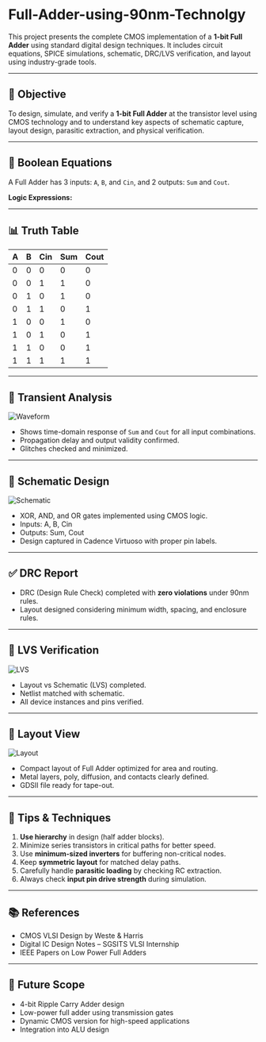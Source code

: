 # Full-Adder-using-90nm-Technolgy


This project presents the complete CMOS implementation of a **1-bit Full Adder** using standard digital design techniques. It includes circuit equations, SPICE simulations, schematic, DRC/LVS verification, and layout using industry-grade tools.

---

## 🧠 Objective

To design, simulate, and verify a **1-bit Full Adder** at the transistor level using CMOS technology and to understand key aspects of schematic capture, layout design, parasitic extraction, and physical verification.

---

## 🔗 Boolean Equations

A Full Adder has 3 inputs: `A`, `B`, and `Cin`, and 2 outputs: `Sum` and `Cout`.

**Logic Expressions:**

---

## 📊 Truth Table

| A | B | Cin | Sum | Cout |
|---|---|-----|-----|------|
| 0 | 0 |  0  |  0  |  0   |
| 0 | 0 |  1  |  1  |  0   |
| 0 | 1 |  0  |  1  |  0   |
| 0 | 1 |  1  |  0  |  1   |
| 1 | 0 |  0  |  1  |  0   |
| 1 | 0 |  1  |  0  |  1   |
| 1 | 1 |  0  |  0  |  1   |
| 1 | 1 |  1  |  1  |  1   |

---



## 🧪 Transient Analysis

![Waveform](./fulladder_waveform.JPG)

- Shows time-domain response of `Sum` and `Cout` for all input combinations.
- Propagation delay and output validity confirmed.
- Glitches checked and minimized.

---

## 🧭 Schematic Design

![Schematic](./fulladder_schematic.JPG)

- XOR, AND, and OR gates implemented using CMOS logic.
- Inputs: A, B, Cin
- Outputs: Sum, Cout
- Design captured in Cadence Virtuoso with proper pin labels.

---

## ✅ DRC Report

- DRC (Design Rule Check) completed with **zero violations** under 90nm rules.
- Layout designed considering minimum width, spacing, and enclosure rules.

---

## 🧾 LVS Verification

![LVS](./fulladder_lvs.JPG)

- Layout vs Schematic (LVS) completed.
- Netlist matched with schematic.
- All device instances and pins verified.

---

## 🧱 Layout View

![Layout](./fulladder_layout.JPG)

- Compact layout of Full Adder optimized for area and routing.
- Metal layers, poly, diffusion, and contacts clearly defined.
- GDSII file ready for tape-out.

---

## 🧩 Tips & Techniques

1. **Use hierarchy** in design (half adder blocks).
2. Minimize series transistors in critical paths for better speed.
3. Use **minimum-sized inverters** for buffering non-critical nodes.
4. Keep **symmetric layout** for matched delay paths.
5. Carefully handle **parasitic loading** by checking RC extraction.
6. Always check **input pin drive strength** during simulation.

---

## 📚 References

- CMOS VLSI Design by Weste & Harris
- Digital IC Design Notes – SGSITS VLSI Internship
- IEEE Papers on Low Power Full Adders

---



## 🚀 Future Scope

- 4-bit Ripple Carry Adder design  
- Low-power full adder using transmission gates  
- Dynamic CMOS version for high-speed applications  
- Integration into ALU design


